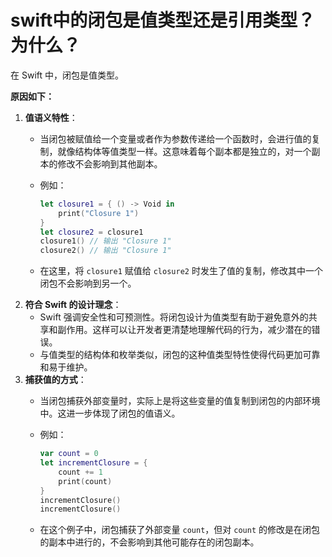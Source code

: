 # swift中的闭包是值类型还是引用类型？为什么？

在 Swift 中，闭包是值类型。

**原因如下：**

1. **值语义特性**：
   * 当闭包被赋值给一个变量或者作为参数传递给一个函数时，会进行值的复制，就像结构体等值类型一样。这意味着每个副本都是独立的，对一个副本的修改不会影响到其他副本。
   *   例如：

       ```swift
       let closure1 = { () -> Void in
           print("Closure 1")
       }
       let closure2 = closure1
       closure1() // 输出 "Closure 1"
       closure2() // 输出 "Closure 1"
       ```
   * 在这里，将 `closure1` 赋值给 `closure2` 时发生了值的复制，修改其中一个闭包不会影响到另一个。
2. **符合 Swift 的设计理念**：
   * Swift 强调安全性和可预测性。将闭包设计为值类型有助于避免意外的共享和副作用。这样可以让开发者更清楚地理解代码的行为，减少潜在的错误。
   * 与值类型的结构体和枚举类似，闭包的这种值类型特性使得代码更加可靠和易于维护。
3. **捕获值的方式**：
   * 当闭包捕获外部变量时，实际上是将这些变量的值复制到闭包的内部环境中。这进一步体现了闭包的值语义。
   *   例如：

       ```swift
       var count = 0
       let incrementClosure = {
           count += 1
           print(count)
       }
       incrementClosure()
       incrementClosure()
       ```
   * 在这个例子中，闭包捕获了外部变量 `count`，但对 `count` 的修改是在闭包的副本中进行的，不会影响到其他可能存在的闭包副本。
